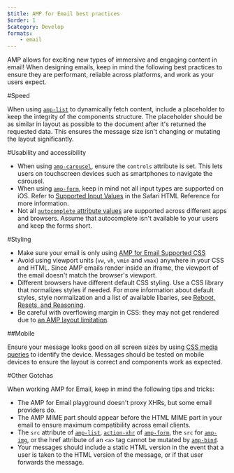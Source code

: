 ```yaml
---
$title: AMP for Email best practices
$order: 1
$category: Develop
formats:
    - email
---
```


AMP allows for exciting new types of immersive and engaging content in email! When designing emails, keep in mind the following best practices to ensure they are performant, reliable across platforms, and work as your users expect.

#Speed

When using [`amp-list`](../../../documentation/components/reference/amp-list.md?format=email) to dynamically fetch content, include a placeholder to keep the integrity of the components structure. The placeholder should be as similar in layout as possible to the document after it's returned the requested data. This ensures the message size isn't changing or mutating the layout significantly.

#Usability and accessibility

- When using
  [`amp-carousel`](../../../documentation/components/amp-carousel-v0.1/), ensure the `controls` attribute is set. This lets users on touchscreen devices such as smartphones to navigate the carousel.
- When using [`amp-form`](../../../documentation/components/amp-form), keep in mind not all input types are supported on iOS. Refer to [Supported Input Values](https://developer.apple.com/library/archive/documentation/AppleApplications/Reference/SafariHTMLRef/Articles/InputTypes.html) in the Safari HTML Reference for more information.
- Not all [`autocomplete` attribute values](https://developer.mozilla.org/en-US/docs/Web/HTML/Attributes/autocomplete) are supported across different apps and browsers. Assume that autocomplete isn't available to your users and keep the forms short.

#Styling

- Make sure your email is only using [AMP for Email Supported CSS](../../../documentation/guides-and-tutorials/learn/email-spec/amp-email-css/?format=email)
- Avoid using viewport units (`vw`, `vh`, `vmin` and `vmax`) anywhere in your CSS and HTML. Since AMP emails render inside an iframe, the viewport of the email doesn't match the browser's viewport.
- Different browsers have different default CSS styling. Use a CSS library that normalizes styles if needed. For more information about default styles, style normalization and a list of available libaries, see [Reboot, Resets, and Reasoning](https://css-tricks.com/reboot-resets-reasoning/).
- Be careful with overflowing margin in CSS: they may not get rendered due to [an AMP layout limitation](https://github.com/ampproject/amphtml/issues/13343#issuecomment-447380241).

##Mobile

Ensure your message looks good on all screen sizes by using [CSS media queries](style_and_layout/control_layout.md?format=email) to identify the device. Messages should be tested on mobile devices to ensure the layout is correct and components work as expected.

#Other Gotchas

When working AMP for Email, keep in mind the following tips and tricks:

- The AMP for Email playground doesn't proxy XHRs, but some email providers do.
- The AMP MIME part should appear before the HTML MIME part in your email to ensure maximum compatibility across email clients.
- The `src` attribute of [`amp-list`](../../../documentation/components/reference/amp-list.md?format=email), [`action-xhr`](../../../documentation/components/reference/amp-form.md?format=email#action-xhr) of [`amp-form`](../../../documentation/components/reference/amp-form.md?format=email), the `src` for [`amp-img`](../../../documentation/examples/documentation/amp-img.html?format=email), or the href attribute of an `<a>` tag cannot be mutated by [`amp-bind`](../../../documentation/examples/documentation/amp-bind.html?format=email).
- Your messages should include a static HTML version in the event that a user is taken to the HTML version of the message, or if that user forwards the message.
